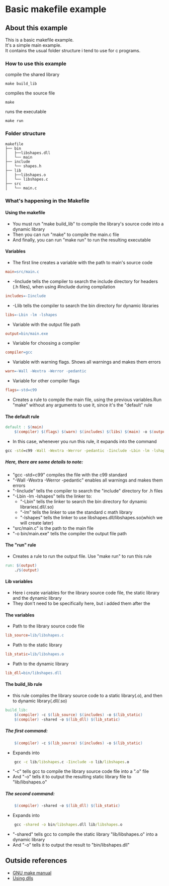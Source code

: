 # Basic makefile example
## About this example
This is a basic makefile example. <br>
It's a simple main example. <br>
It contains the usual folder structure i tend to use for c programs. <br>
### How to use this example

compile the shared library
    
    make build_lib

compiles the source file
    
    make 

runs the executable
    
    make run

### Folder structure
```
makefile
├── bin
│   ├──libshapes.dll
│   └── main
├── include
│   └── shapes.h
├── lib
│   ├──libshapes.o
│   └── libshapes.c
├── src
│   └── main.c
```

### What's happening in the Makefile
#### Using the makefile
* You must run "make build_lib" to compile the library's source code into a dynamic library
* Then you can run "make" to compile the main.c file
* And finally, you can run "make run" to run the resulting executable
#### Variables
* The first line creates a variable with the path to main's source code
```makefile
main=src/main.c
```
* -Iinclude tells the compiler to search the include directory for headers (.h files), when using #include during compilation
```makefile
includes=-Iinclude
```
* -Llib tells the compiler to search the bin directory for dynamic libraries
```makefile
libs=-Lbin -lm -lshapes
```
* Variable with the output file path
```makefile
output=bin/main.exe
```
* Variable for choosing a compiler
```makefile
compiler=gcc
```
* Variable with warning flags. Shows all warnings and makes them errors
```makefile
warn=-Wall -Wextra -Werror -pedantic
```
* Variable for other compiler flags
```makefile
flags=-std=c99
```
* Creates a rule to compile the main file, using the previous variables.Run "make" without any arguments to use it, since it's the "default" rule
#### The default rule
```makefile
default : $(main)
    $(compiler) $(flags) $(warn) $(includes) $(libs) $(main) -o $(output)
```
* In this case, whenever you run this rule, it expands into the command
```cmd
gcc -std=c99 -Wall -Wextra -Werror -pedantic -Iinclude -Lbin -lm -lshapes src/main.c -o bin/main.exe
```
##### Here, there are some details to note:
* "gcc -std=c99" compiles the file with the c99 standard
* "-Wall -Wextra -Werror -pedantic" enables all warnings and makes them errors
* "-Iinclude" tells the compiler to search the "include" directory for .h files
* "-Lbin -lm -lshapes" tells the linker to:
    * "-Lbin" tells the linker to search the bin directory for dynamic libraries(.dll/.so)
    * "-lm" tells the linker to use the standard c math library
    * "-lshapes" tells the linker to use libshapes.dll/libshapes.so(which we will create later)
* "src/main.c" is the path to the main file
* "-o bin/main.exe" tells the compiler the output file path

#### The "run" rule
* Creates a rule to run the output file. Use "make run" to run this rule
```makefile
run: $(output)
	./$(output)
```

#### Lib variables
* Here i create variables for the library source code file, the static library and the dynamic library
* They don't need to be specifically here, but i added them after the 
#### The variables
* Path to the library source code file
```makefile
lib_source=lib/libshapes.c
```
* Path to the static library
```makefile
lib_static=lib/libshapes.o
```
* Path to the dynamic library
```makefile
lib_dll=bin/libshapes.dll
```
#### The build_lib rule
* this rule compiles the library source code to a static library(.o), and then to dynamic library(.dll/.so)
```makefile
build_lib:
	$(compiler) -c $(lib_source) $(includes) -o $(lib_static)
	$(compiler) -shared -o $(lib_dll) $(lib_static)
```
##### The first command:
```makefile
    $(compiler) -c $(lib_source) $(includes) -o $(lib_static)
```
* Expands into
```cmd
    gcc -c lib/libshapes.c -Iinclude -o lib/libshapes.o
```
* "-c" tells gcc to compile the library source code file into a ".o" file
* And "-o" tells it to output the resulting static library file to "lib/libshapes.o"
##### The second command:
```makefile
    $(compiler) -shared -o $(lib_dll) $(lib_static)
```
* Expands into
```cmd
    gcc -shared -o bin/libshapes.dll lib/libshapes.o
```
* "-shared" tells gcc to compile the static library "lib/libshapes.o" into a dynamic library
* And "-o" tells it to output the result to "bin/libshapes.dll"
## Outside references
* [GNU make manual](https://www.gnu.org/software/make/manual/make.html)
* [Using dlls](http://www.cygwin.com/cygwin-ug-net/dll.html)
